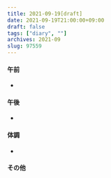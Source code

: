 ```yaml
---
title: 2021-09-19[draft]
date: 2021-09-19T21:00:00+09:00
draft: false
tags: ["diary", ""]
archives: 2021-09
slug: 97559
---
```

#### 午前
- 
#### 午後
- 
#### 体調
- 
#### その他